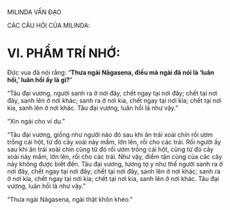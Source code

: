 MILINDA VẤN ĐẠO

CÁC CÂU HỎI CỦA MILINDA:

# VI. PHẨM TRÍ NHỚ:

Đức vua đã nói rằng: “**Thưa ngài Nāgasena, điều mà ngài đã nói là ‘luân hồi,’ luân hồi ấy là gì?**”

“Tâu đại vương, người sanh ra ở nơi đây, chết ngay tại nơi đây; chết tại nơi đây, sanh lên ở nơi khác; sanh ra ở nơi kia, chết ngay tại nơi kia; chết tại nơi kia, sanh lên ở nơi khác. Tâu đại vương, luân hồi là như vậy.”

“Xin ngài cho ví dụ.”

“Tâu đại vương, giống như người nào đó sau khi ăn trái xoài chín rồi ươm trồng cái hột, từ đó cây xoài nảy mầm, lớn lên, rồi cho các trái. Rồi người ấy sau khi ăn trái xoài chín cũng từ đó rồi ươm trồng cái hột, cũng từ đó cây xoài nảy mầm, lớn lên, rồi cho các trái. Như vậy, điểm tận cùng của các cây này không được biết đến. Tâu đại vương, tương tợ y như thế người sanh ra ở nơi đây, chết ngay tại nơi đây; chết tại nơi đây, sanh lên ở nơi khác; sanh ra ở nơi kia, chết ngay tại nơi kia; chết tại nơi kia, sanh lên ở nơi khác. Tâu đại vương, luân hồi là như vậy.”

“Thưa ngài Nāgasena, ngài thật khôn khéo.”
